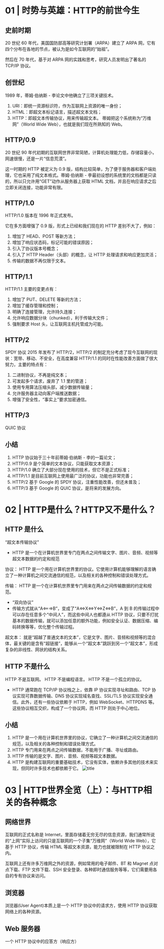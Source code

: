 # 01 | 时势与英雄：HTTP的前世今生
## 史前时期
20 世纪 60 年代，美国国防部高等研究计划署（ARPA）建立了 ARPA 网，它有四个分布在各地的节点，被认为是如今互联网的“始祖”。

然后在 70 年代，基于对 ARPA 网的实践和思考，研究人员发明出了著名的 TCP/IP 协议。

## 创世纪
1989 年，蒂姆·伯纳斯 - 李论文中他确立了三项关键技术。
1. URI：即统一资源标识符，作为互联网上资源的唯一身份；
2. HTML：即超文本标记语言，描述超文本文档；
3. HTTP：即超文本传输协议，用来传输超文本。
蒂姆把这个系统称为“万维网”（World Wide Web），也就是我们现在所熟知的 Web。

## HTTP/0.9
20 世纪 90 年代初期的互联网世界非常简陋，计算机处理能力低，存储容量小，网速很慢，还是一片“信息荒漠”。

这一时期的 HTTP 被定义为 0.9 版，结构比较简单，为了便于服务器和客户端处理，它也采用了纯文本格式。蒂姆·伯纳斯 - 李最初设想的系统里的文档都是只读的，所以只允许用“GET”动作从服务器上获取 HTML 文档，并且在响应请求之后立即关闭连接，功能非常有限。

## HTTP/1.0
HTTP/1.0 版本在 1996 年正式发布。

它在多方面增强了 0.9 版，形式上已经和我们现在的 HTTP 差别不大了，例如：
1. 增加了 HEAD、POST 等新方法；
2. 增加了响应状态码，标记可能的错误原因；
3. 引入了协议版本号概念；
4. 引入了 HTTP Header（头部）的概念，让 HTTP 处理请求和响应更加灵活；
5. 传输的数据不再仅限于文本。

## HTTP/1.1
HTTP/1.1 主要的变更点有：
1. 增加了 PUT、DELETE 等新的方法；
2. 增加了缓存管理和控制；
3. 明确了连接管理，允许持久连接；
4. 允许响应数据分块（chunked），利于传输大文件；
5. 强制要求 Host 头，让互联网主机托管成为可能。

## HTTP/2
 SPDY 协议
2015 年发布了 HTTP/2，HTTP/2 的制定充分考虑了现今互联网的现状：宽带、移动、不安全，在高度兼容 HTTP/1.1 的同时在性能改善方面做了很大努力，主要的特点有：
1. 二进制协议，不再是纯文本；
2. 可发起多个请求，废弃了 1.1 里的管道；
3. 使用专用算法压缩头部，减少数据传输量；
4. 允许服务器主动向客户端推送数据；
5. 增强了安全性，“事实上”要求加密通信。

## HTTP/3
QUIC 协议

## 小结
1. HTTP 协议始于三十年前蒂姆·伯纳斯 - 李的一篇论文；
2. HTTP/0.9 是个简单的文本协议，只能获取文本资源；
3. HTTP/1.0 确立了大部分现在使用的技术，但它不是正式标准；
4. HTTP/1.1 是目前互联网上使用最广泛的协议，功能也非常完善；
5. HTTP/2 基于 Google 的 SPDY 协议，注重性能改善，但还未普及；
6. HTTP/3 基于 Google 的 QUIC 协议，是将来的发展方向。

# 02 | HTTP是什么？HTTP又不是什么？
## HTTP 是什么
“超文本传输协议”
- HTTP 是一个在计算机世界里专门在两点之间传输文字、图片、音频、视频等超文本数据的约定和规范

协议：
HTTP 是一个用在计算机世界里的协议。它使用计算机能够理解的语言确立了一种计算机之间交流通信的规范，以及相关的各种控制和错误处理方式。

传输：
HTTP 是一个在计算机世界里专门用来在两点之间传输数据的约定和规范。
- “双向协议”
- 传输方式就从“A<===>B”，变成了“A<=>X<=>Y<=>Z<=>B”，A 到 B 的传输过程中可以存在任意多个“中间人”，而这些中间人也都遵从 HTTP 协议，只要不打扰基本的数据传输，就可以添加任意的额外功能，例如安全认证、数据压缩、编码转换等等，优化整个传输过程。

超文本：
就是“超越了普通文本的文本”，它是文字、图片、音频和视频等的混合体，最关键的是含有“超链接”，能够从一个“超文本”跳跃到另一个“超文本”，形成复杂的非线性、网状的结构关系。

## HTTP 不是什么
HTTP 不是互联网。
HTTP 不是编程语言。
HTTP 不是一个孤立的协议。
- HTTP 通常跑在 TCP/IP 协议栈之上，依靠 IP 协议实现寻址和路由、TCP 协议实现可靠数据传输、DNS 协议实现域名查找、SSL/TLS 协议实现安全通信。此外，还有一些协议依赖于 HTTP，例如 WebSocket、HTTPDNS 等。这些协议相互交织，构成了一个协议网，而 HTTP 则处于中心地位。

## 小结
1. HTTP 是一个用在计算机世界里的协议，它确立了一种计算机之间交流通信的规范，以及相关的各种控制和错误处理方式。
2. HTTP 专门用来在两点之间传输数据，不能用于广播、寻址或路由。
3. HTTP 传输的是文字、图片、音频、视频等超文本数据。
4. HTTP 是构建互联网的重要基础技术，它没有实体，依赖许多其他的技术来实现，但同时许多技术也都依赖于它。
![title](https://raw.githubusercontent.com/Elingering/note-images/master/gitnote/2020/03/29/HTTP-1585475024475.png)


# 03 | HTTP世界全览（上）：与HTTP相关的各种概念
## 网络世界
互联网的正式名称是 Internet，里面存储着无穷无尽的信息资源，我们通常所说的“上网”实际上访问的只是互联网的一个子集“万维网”（World Wide Web），它基于 HTTP 协议，传输 HTML 等超文本资源，能力也就被限制在 HTTP 协议之内。

互联网上还有许多万维网之外的资源，例如常用的电子邮件、BT 和 Magnet 点对点下载、FTP 文件下载、SSH 安全登录、各种即时通信服务等等，它们需要用各自的专有协议来访问。

## 浏览器
浏览器(User Agent)本质上是一个 HTTP 协议中的请求方，使用 HTTP 协议获取网络上的各种资源。

## Web 服务器
一个 HTTP 协议中的应答方（响应方）

## 